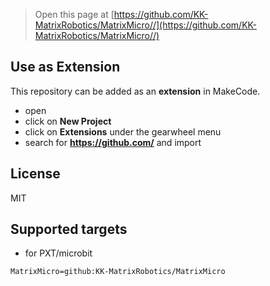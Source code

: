 
> Open this page at [https://github.com/KK-MatrixRobotics/MatrixMicro//](https://github.com/KK-MatrixRobotics/MatrixMicro//)

## Use as Extension

This repository can be added as an **extension** in MakeCode.

* open []()
* click on **New Project**
* click on **Extensions** under the gearwheel menu
* search for **https://github.com/** and import

## License

MIT

## Supported targets

* for PXT/microbit

```package
MatrixMicro=github:KK-MatrixRobotics/MatrixMicro
```
